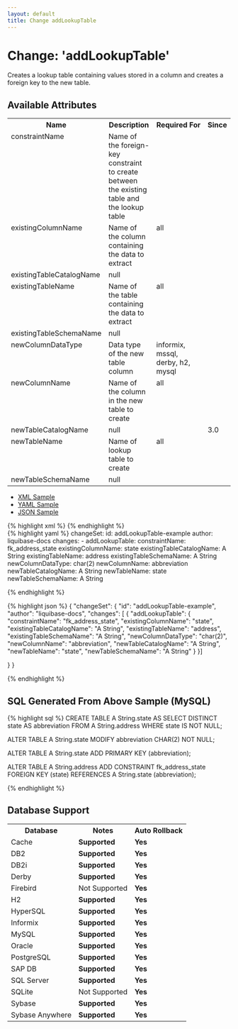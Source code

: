 ```yaml
---
layout: default
title: Change addLookupTable
---
```


<!-- ====================================================== -->
<!-- GENERATED BY ChangeDocGenerator DO NOT MODIFY MANUALLY -->
<!-- ====================================================== -->

  <script>
  $(function() {
    $( "#changelog-tabs" ).tabs();
  });
</script>

# Change: 'addLookupTable'

Creates a lookup table containing values stored in a column and creates a foreign key to the new table.

## Available Attributes ##

<table>
<tr><th>Name</th><th>Description</th><th>Required&nbsp;For</th><th>Since</th></tr>
<tr><td style='vertical-align: top'>constraintName</td><td>Name of the foreign-key constraint to create between the existing table and the lookup table</td><td style='vertical-align: top'></td><td style='vertical-align: top'></td></tr>
<tr><td style='vertical-align: top'>existingColumnName</td><td>Name of the column containing the data to extract</td><td style='vertical-align: top'>all</td><td style='vertical-align: top'></td></tr>
<tr><td style='vertical-align: top'>existingTableCatalogName</td><td>null</td><td style='vertical-align: top'></td><td style='vertical-align: top'></td></tr>
<tr><td style='vertical-align: top'>existingTableName</td><td>Name of the table containing the data to extract</td><td style='vertical-align: top'>all</td><td style='vertical-align: top'></td></tr>
<tr><td style='vertical-align: top'>existingTableSchemaName</td><td>null</td><td style='vertical-align: top'></td><td style='vertical-align: top'></td></tr>
<tr><td style='vertical-align: top'>newColumnDataType</td><td>Data type of the new table column</td><td style='vertical-align: top'>informix, mssql, derby, h2, mysql</td><td style='vertical-align: top'></td></tr>
<tr><td style='vertical-align: top'>newColumnName</td><td>Name of the column in the new table to create</td><td style='vertical-align: top'>all</td><td style='vertical-align: top'></td></tr>
<tr><td style='vertical-align: top'>newTableCatalogName</td><td>null</td><td style='vertical-align: top'></td><td style='vertical-align: top'>3.0</td></tr>
<tr><td style='vertical-align: top'>newTableName</td><td>Name of lookup table to create</td><td style='vertical-align: top'>all</td><td style='vertical-align: top'></td></tr>
<tr><td style='vertical-align: top'>newTableSchemaName</td><td>null</td><td style='vertical-align: top'></td><td style='vertical-align: top'></td></tr>
</table>

<div id='changelog-tabs'>
<ul>
    <li><a href="#tab-xml">XML Sample</a></li>
    <li><a href="#tab-yaml">YAML Sample</a></li>
    <li><a href="#tab-json">JSON Sample</a></li>
  </ul>
<div id='tab-xml'>
{% highlight xml %}
<changeSet author="liquibase-docs" id="addLookupTable-example">
    <addLookupTable constraintName="fk_address_state"
            existingColumnName="state"
            existingTableCatalogName="A String"
            existingTableName="address"
            existingTableSchemaName="A String"
            newColumnDataType="char(2)"
            newColumnName="abbreviation"
            newTableCatalogName="A String"
            newTableName="state"
            newTableSchemaName="A String"/>
</changeSet>
{% endhighlight %}
</div>
<div id='tab-yaml'>
{% highlight yaml %}
changeSet:
  id: addLookupTable-example
  author: liquibase-docs
  changes:
  - addLookupTable:
      constraintName: fk_address_state
      existingColumnName: state
      existingTableCatalogName: A String
      existingTableName: address
      existingTableSchemaName: A String
      newColumnDataType: char(2)
      newColumnName: abbreviation
      newTableCatalogName: A String
      newTableName: state
      newTableSchemaName: A String

{% endhighlight %}
</div>
<div id='tab-json'>
{% highlight json %}
{
  "changeSet": {
    "id": "addLookupTable-example",
    "author": "liquibase-docs",
    "changes": [
      {
        "addLookupTable": {
          "constraintName": "fk_address_state",
          "existingColumnName": "state",
          "existingTableCatalogName": "A String",
          "existingTableName": "address",
          "existingTableSchemaName": "A String",
          "newColumnDataType": "char(2)",
          "newColumnName": "abbreviation",
          "newTableCatalogName": "A String",
          "newTableName": "state",
          "newTableSchemaName": "A String"
        }
      }]
    
  }
}

{% endhighlight %}
</div>
</div>


## SQL Generated From Above Sample (MySQL)

{% highlight sql %}
CREATE TABLE A String.state AS SELECT DISTINCT state AS abbreviation FROM A String.address WHERE state IS NOT NULL;

ALTER TABLE A String.state MODIFY abbreviation CHAR(2) NOT NULL;

ALTER TABLE A String.state ADD PRIMARY KEY (abbreviation);

ALTER TABLE A String.address ADD CONSTRAINT fk_address_state FOREIGN KEY (state) REFERENCES A String.state (abbreviation);


{% endhighlight %}

## Database Support

<table style='border:1;'>
<tr><th>Database</th><th>Notes</th><th>Auto Rollback</th></tr>
<tr><td>Cache</td><td><b>Supported</b></td><td><b>Yes</b></td></tr>
<tr><td>DB2</td><td><b>Supported</b></td><td><b>Yes</b></td></tr>
<tr><td>DB2i</td><td><b>Supported</b></td><td><b>Yes</b></td></tr>
<tr><td>Derby</td><td><b>Supported</b></td><td><b>Yes</b></td></tr>
<tr><td>Firebird</td><td>Not Supported</td><td><b>Yes</b></td></tr>
<tr><td>H2</td><td><b>Supported</b></td><td><b>Yes</b></td></tr>
<tr><td>HyperSQL</td><td><b>Supported</b></td><td><b>Yes</b></td></tr>
<tr><td>Informix</td><td><b>Supported</b></td><td><b>Yes</b></td></tr>
<tr><td>MySQL</td><td><b>Supported</b></td><td><b>Yes</b></td></tr>
<tr><td>Oracle</td><td><b>Supported</b></td><td><b>Yes</b></td></tr>
<tr><td>PostgreSQL</td><td><b>Supported</b></td><td><b>Yes</b></td></tr>
<tr><td>SAP DB</td><td><b>Supported</b></td><td><b>Yes</b></td></tr>
<tr><td>SQL Server</td><td><b>Supported</b></td><td><b>Yes</b></td></tr>
<tr><td>SQLite</td><td>Not Supported</td><td><b>Yes</b></td></tr>
<tr><td>Sybase</td><td><b>Supported</b></td><td><b>Yes</b></td></tr>
<tr><td>Sybase Anywhere</td><td><b>Supported</b></td><td><b>Yes</b></td></tr>
</table>
